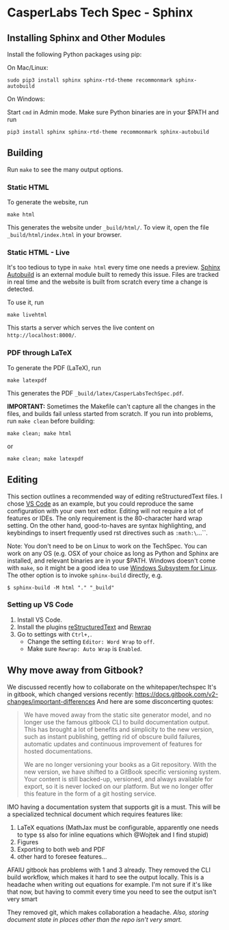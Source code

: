 # CasperLabs Tech Spec - Sphinx


## Installing Sphinx and Other Modules

Install the following Python packages using pip:

On Mac/Linux:

```
sudo pip3 install sphinx sphinx-rtd-theme recommonmark sphinx-autobuild
```

On Windows:

Start `cmd` in Admin mode. Make sure Python binaries are in your $PATH and run

```
pip3 install sphinx sphinx-rtd-theme recommonmark sphinx-autobuild
```

## Building

Run `make` to see the many output options.

### Static HTML

To generate the website, run

```
make html
```

This generates the website under `_build/html/`. To view it, open the file
`_build/html/index.html` in your browser.

### Static HTML - Live

It's too tedious to type in `make html` every time one needs a preview.
[Sphinx Autobuild](https://pypi.org/project/sphinx-autobuild/) is an external
module built to remedy this issue. Files are tracked in real time and the
website is built from scratch every time a change is detected.

To use it, run

```
make livehtml
```

This starts a server which serves the live content on `http://localhost:8000/`.


### PDF through LaTeX

To generate the PDF (LaTeX), run

```
make latexpdf
```

This generates the PDF `_build/latex/CasperLabsTechSpec.pdf`.


**IMPORTANT:** Sometimes the Makefile can't capture all the changes in the
files, and builds fail unless started from scratch. If you run into problems,
run `make clean` before building:

```
make clean; make html
```

or

```
make clean; make latexpdf
```

## Editing

This section outlines a recommended way of editing reStructuredText files.
I chose [VS Code](https://code.visualstudio.com) as an example, but you could
reproduce the same configuration with your own text editor. Editing will not
require a lot of features or IDEs. The only requirement is the 80-character hard
wrap setting. On the other hand, good-to-haves are syntax highlighting,
and keybindings to insert frequently used rst directives such as `:math:\`...\``.

Note: You don't need to be on Linux to work on the TechSpec. You can work on any
OS (e.g. OSX of your choice as long as Python and Sphinx are installed, and relevant
binaries are in your $PATH. Windows doesn't come with `make`, so it might be a
good idea to use
[Windows Subsystem for Linux](https://docs.microsoft.com/en-us/windows/wsl/about).
The other option is to invoke `sphinx-build` directly, e.g.

```
$ sphinx-build -M html "." "_build"
```

### Setting up VS Code

1. Install VS Code.
2. Install the plugins
[reStructuredText](https://marketplace.visualstudio.com/items?itemName=lextudio.restructuredtext)
and [Rewrap](https://marketplace.visualstudio.com/items?itemName=stkb.rewrap)
3. Go to settings with `Ctrl+,`.
   - Change the setting `Editor: Word Wrap` to `off`.
   - Make sure `Rewrap: Auto Wrap` is `Enabled`.

## Why move away from Gitbook?

We discussed recently how to collaborate on the whitepaper/techspec
It's in gitbook, which changed versions recently:
https://docs.gitbook.com/v2-changes/important-differences
And here are some disconcerting quotes:

> We have moved away from the static site generator model, and no longer use the
> famous gitbook CLI to build documentation output. This has brought a lot of
> benefits and simplicity to the new version, such as instant publishing,
> getting rid of obscure build failures, automatic updates and continuous
> improvement of features for hosted documentations.
>
> We are no longer versioning your books as a Git repository. With the new
> version, we have shifted to a GitBook specific versioning system. Your content
> is still backed-up, versioned, and always available for export, so it is never
> locked on our platform. But we no longer offer this feature in the form of a
> git hosting service.

IMO having a documentation system that supports git is a must. This will be a
specialized technical document which requires features like:
1. LaTeX equations (MathJax must be configurable, apparently one needs to type
   `$$` also for inline equations which @Wojtek and I find stupid)
2. Figures
3. Exporting to both web and PDF
4. other hard to foresee features...

AFAIU gitbook has problems with 1 and 3 already. They removed the CLI build
workflow, which makes it hard to see the output locally. This is a headache when
writing out equations for example. I'm not sure if it's like that now, but
having to commit every time you need to see the output isn't very smart

They removed git, which makes collaboration a headache. *Also, storing document
state in places other than the repo isn't very smart.*
